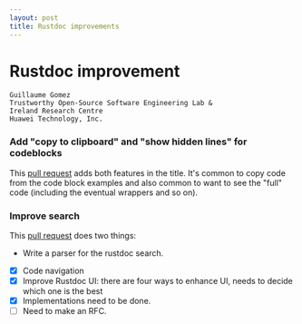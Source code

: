 ```yaml
---
layout: post
title: Rustdoc improvements
---
```


# Rustdoc improvement

```
Guillaume Gomez
Trustworthy Open-Source Software Engineering Lab &
Ireland Research Centre
Huawei Technology, Inc.
```

### Add "copy to clipboard" and "show hidden lines" for codeblocks

This [pull request](https://github.com/rust-lang/rust/pull/86892) adds both features in the title. It's common to copy code from the code block examples and also common to want to see the "full" code (including the eventual wrappers and so on).

### Improve search

This [pull request](https://github.com/rust-lang/rust/pull/90630) does two things:
 * Write a parser for the rustdoc search.


- [x] Code navigation
- [x] Improve Rustdoc UI: there are four ways to enhance UI, needs to decide which one is the best
- [x] Implementations need to be done.
- [ ] Need to make an RFC.
